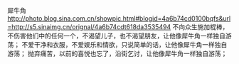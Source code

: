 犀牛角
http://photo.blog.sina.com.cn/showpic.html#blogid=4a6b74cd0100bqfs&url=http://s5.sinaimg.cn/orignal/4a6b74cdt618da3535494
不向众生施加棍棒，不伤害他们中的任何一个，不渴望儿子，也不渴望朋友，让他像犀牛角一样独自游荡；
不爱干净和衣服，不爱娱乐和情欲，只说简单的话，让他像犀牛角一样独自游荡；
抛弃痛苦，以前的喜悦也忘了，沿街乞讨，让他像犀牛角一样独自游荡；
 
 
